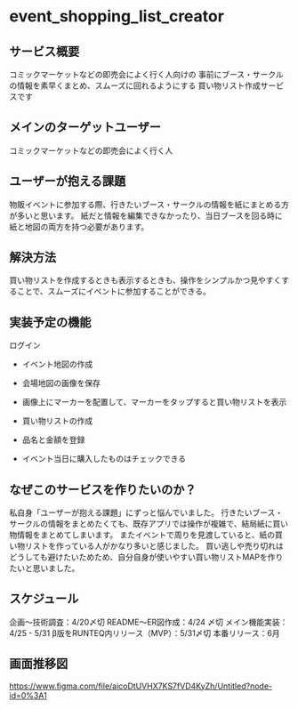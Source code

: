 # event_shopping_list_creator

## サービス概要

コミックマーケットなどの即売会によく行く人向けの
事前にブース・サークルの情報を素早くまとめ、スムーズに回れるようにする
買い物リスト作成サービスです

## メインのターゲットユーザー

コミックマーケットなどの即売会によく行く人

## ユーザーが抱える課題

物販イベントに参加する際、行きたいブース・サークルの情報を紙にまとめる方が多いと思います。
紙だと情報を編集できなかったり、当日ブースを回る時に紙と地図の両方を持つ必要があります。

## 解決方法

買い物リストを作成するときも表示するときも、操作をシンプルかつ見やすくすることで、スムーズにイベントに参加することができる。

## 実装予定の機能

ログイン
- イベント地図の作成
 - 会場地図の画像を保存
 - 画像上にマーカーを配置して、マーカーをタップすると買い物リストを表示

- 買い物リストの作成
 - 品名と金額を登録
 - イベント当日に購入したものはチェックできる

## なぜこのサービスを作りたいのか？

私自身「ユーザーが抱える課題」にずっと悩んでいました。
行きたいブース・サークルの情報をまとめたくても、既存アプリでは操作が複雑で、結局紙に買い物情報をまとめてしまいます。
またイベントで周りを見渡していると、紙の買い物リストを作っている人がかなり多いと感じました。
買い逃しや売り切れはどうしても避けたいためため、自分自身が使いやすい買い物リストMAPを作りたいと思いました。

## スケジュール

企画〜技術調査：4/20〆切
README〜ER図作成：4/24 〆切
メイン機能実装：4/25 - 5/31
β版をRUNTEQ内リリース（MVP）：5/31〆切
本番リリース：6月

## 画面推移図

https://www.figma.com/file/aicoDtUVHX7KS7fVD4KyZh/Untitled?node-id=0%3A1